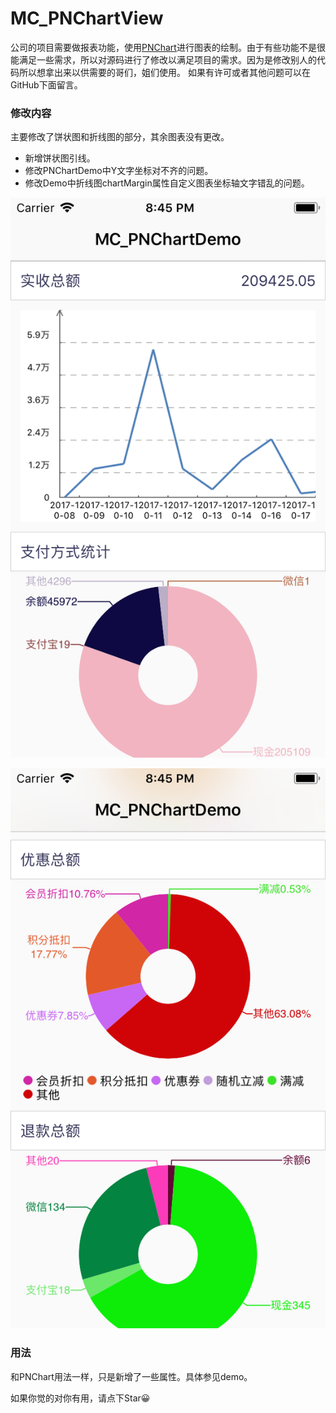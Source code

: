 # MC_PNChartView

公司的项目需要做报表功能，使用[PNChart](https://github.com/kevinzhow/PNChart)进行图表的绘制。由于有些功能不是很能满足一些需求，所以对源码进行了修改以满足项目的需求。因为是修改别人的代码所以想拿出来以供需要的哥们，姐们使用。 如果有许可或者其他问题可以在GitHub下面留言。
### 修改内容
主要修改了饼状图和折线图的部分，其余图表没有更改。
* 新增饼状图引线。
* 修改PNChartDemo中Y文字坐标对不齐的问题。
* 修改Demo中折线图chartMargin属性自定义图表坐标轴文字错乱的问题。

![](https://github.com/superDelmore/MC_PNChartView/blob/master/demo1.png?raw=true)

![](https://github.com/superDelmore/MC_PNChartView/blob/master/demo2.png?raw=true)

### 用法
和PNChart用法一样，只是新增了一些属性。具体参见demo。

如果你觉的对你有用，请点下Star😀
